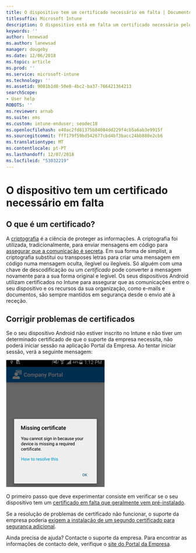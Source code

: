 ```yaml
---
title: O dispositivo tem um certificado necessário em falta | Documentos da Microsoft
titlesuffix: Microsoft Intune
description: O dispositivo está em falta um certificado necessário pelo suporte da empresa.
keywords: ''
author: lenewsad
ms.author: lanewsad
manager: dougeby
ms.date: 12/06/2018
ms.topic: article
ms.prod: ''
ms.service: microsoft-intune
ms.technology: ''
ms.assetid: 9081b1d8-50e8-4bc2-ba37-766421364213
searchScope:
- User help
ROBOTS: ''
ms.reviewer: arnab
ms.suite: ems
ms.custom: intune-enduser; seodec18
ms.openlocfilehash: e40ac2fd81375b84084dd229f4cb5a6ab3e9915f
ms.sourcegitcommit: fff179f59bd542677cbd4bf3bacc24bb880e2cb6
ms.translationtype: MT
ms.contentlocale: pt-PT
ms.lasthandoff: 12/07/2018
ms.locfileid: "53032219"
---
```

# <a name="your-device-is-missing-a-required-certificate"></a>O dispositivo tem um certificado necessário em falta

## <a name="whats-a-certificate"></a>O que é um certificado?

A [criptografia](https://technet.microsoft.com/library/cc962030.aspx) é a ciência de proteger as informações. A criptografia foi utilizada, tradicionalmente, para enviar mensagens em código para [assegurar que a comunicação é secreta](https://technet.microsoft.com/library/cc962019.aspx). Em sua forma de simplist, a criptografia substitui ou transposes letras para criar uma mensagem em código numa mensagem oculta, ilegível ou ilegíveis. Só alguém com uma chave de descodificação ou um _certificado_ pode converter a mensagem novamente para a sua forma original e legível. Os seus dispositivos Android utilizam certificados no Intune para assegurar que as comunicações entre o seu dispositivo e os recursos da sua organização, como e-mails e documentos, são sempre mantidos em segurança desde o envio até à receção.

## <a name="fixing-certificate-issues"></a>Corrigir problemas de certificados

Se o seu dispositivo Android não estiver inscrito no Intune e não tiver um determinado certificado de que o suporte da empresa necessita, não poderá iniciar sessão na aplicação Portal da Empresa. Ao tentar iniciar sessão, verá a seguinte mensagem:

![screenshot-error-message-about-missing-certificate](./media/andr-cert_install-1-cert_missing.png)

O primeiro passo que deve experimentar consiste em verificar se o seu dispositivo tem um [certificado em falta que geralmente vem pré-instalado](your-device-is-missing-a-preinstalled-certificate-android.md).

Se a resolução de problemas de certificado não funcionar, o suporte da empresa poderia [exigem a instalação de um segundo certificado para segurança adicional](your-device-is-missing-an-IT-required-certificate-android.md).

Ainda precisa de ajuda? Contacte o suporte da empresa. Para encontrar as informações de contacto dele, verifique o [site do Portal da Empresa](https://go.microsoft.com/fwlink/?linkid=2010980).
